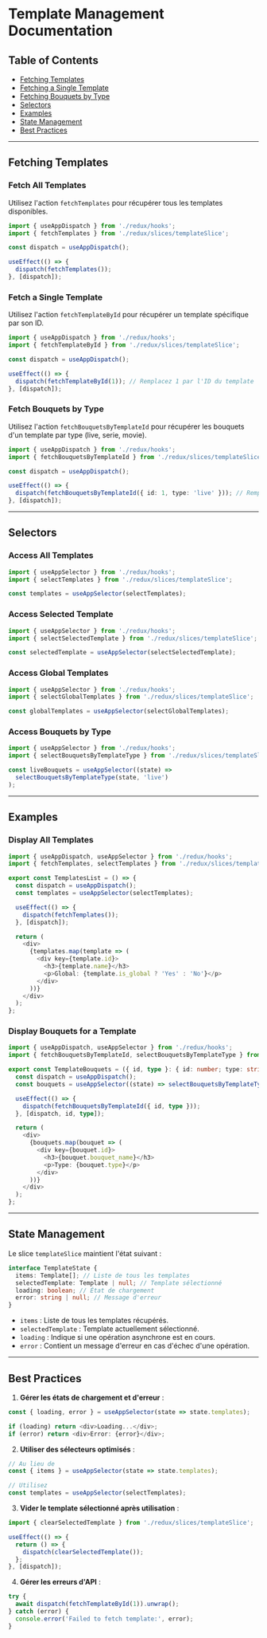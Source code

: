 # Template Management Documentation

## Table of Contents
- [Fetching Templates](#fetching-templates)
- [Fetching a Single Template](#fetching-a-single-template)
- [Fetching Bouquets by Type](#fetching-bouquets-by-type)
- [Selectors](#selectors)
- [Examples](#examples)
- [State Management](#state-management)
- [Best Practices](#best-practices)

---

## Fetching Templates

### Fetch All Templates
Utilisez l'action `fetchTemplates` pour récupérer tous les templates disponibles.

```typescript
import { useAppDispatch } from './redux/hooks';
import { fetchTemplates } from './redux/slices/templateSlice';

const dispatch = useAppDispatch();

useEffect(() => {
  dispatch(fetchTemplates());
}, [dispatch]);
```

### Fetch a Single Template
Utilisez l'action `fetchTemplateById` pour récupérer un template spécifique par son ID.

```typescript
import { useAppDispatch } from './redux/hooks';
import { fetchTemplateById } from './redux/slices/templateSlice';

const dispatch = useAppDispatch();

useEffect(() => {
  dispatch(fetchTemplateById(1)); // Remplacez 1 par l'ID du template
}, [dispatch]);
```

### Fetch Bouquets by Type
Utilisez l'action `fetchBouquetsByTemplateId` pour récupérer les bouquets d'un template par type (live, serie, movie).

```typescript
import { useAppDispatch } from './redux/hooks';
import { fetchBouquetsByTemplateId } from './redux/slices/templateSlice';

const dispatch = useAppDispatch();

useEffect(() => {
  dispatch(fetchBouquetsByTemplateId({ id: 1, type: 'live' })); // Remplacez 1 par l'ID du template
}, [dispatch]);
```

---

## Selectors

### Access All Templates
```typescript
import { useAppSelector } from './redux/hooks';
import { selectTemplates } from './redux/slices/templateSlice';

const templates = useAppSelector(selectTemplates);
```

### Access Selected Template
```typescript
import { useAppSelector } from './redux/hooks';
import { selectSelectedTemplate } from './redux/slices/templateSlice';

const selectedTemplate = useAppSelector(selectSelectedTemplate);
```

### Access Global Templates
```typescript
import { useAppSelector } from './redux/hooks';
import { selectGlobalTemplates } from './redux/slices/templateSlice';

const globalTemplates = useAppSelector(selectGlobalTemplates);
```

### Access Bouquets by Type
```typescript
import { useAppSelector } from './redux/hooks';
import { selectBouquetsByTemplateType } from './redux/slices/templateSlice';

const liveBouquets = useAppSelector((state) => 
  selectBouquetsByTemplateType(state, 'live')
);
```

---

## Examples

### Display All Templates
```typescript
import { useAppDispatch, useAppSelector } from './redux/hooks';
import { fetchTemplates, selectTemplates } from './redux/slices/templateSlice';

export const TemplatesList = () => {
  const dispatch = useAppDispatch();
  const templates = useAppSelector(selectTemplates);

  useEffect(() => {
    dispatch(fetchTemplates());
  }, [dispatch]);

  return (
    <div>
      {templates.map(template => (
        <div key={template.id}>
          <h3>{template.name}</h3>
          <p>Global: {template.is_global ? 'Yes' : 'No'}</p>
        </div>
      ))}
    </div>
  );
};
```

### Display Bouquets for a Template
```typescript
import { useAppDispatch, useAppSelector } from './redux/hooks';
import { fetchBouquetsByTemplateId, selectBouquetsByTemplateType } from './redux/slices/templateSlice';

export const TemplateBouquets = ({ id, type }: { id: number; type: string }) => {
  const dispatch = useAppDispatch();
  const bouquets = useAppSelector((state) => selectBouquetsByTemplateType(state, type));

  useEffect(() => {
    dispatch(fetchBouquetsByTemplateId({ id, type }));
  }, [dispatch, id, type]);

  return (
    <div>
      {bouquets.map(bouquet => (
        <div key={bouquet.id}>
          <h3>{bouquet.bouquet_name}</h3>
          <p>Type: {bouquet.type}</p>
        </div>
      ))}
    </div>
  );
};
```

---

## State Management

Le slice `templateSlice` maintient l'état suivant :
```typescript
interface TemplateState {
  items: Template[]; // Liste de tous les templates
  selectedTemplate: Template | null; // Template sélectionné
  loading: boolean; // État de chargement
  error: string | null; // Message d'erreur
}
```

- `items` : Liste de tous les templates récupérés.
- `selectedTemplate` : Template actuellement sélectionné.
- `loading` : Indique si une opération asynchrone est en cours.
- `error` : Contient un message d'erreur en cas d'échec d'une opération.

---

## Best Practices

1. **Gérer les états de chargement et d'erreur** :
```typescript
const { loading, error } = useAppSelector(state => state.templates);

if (loading) return <div>Loading...</div>;
if (error) return <div>Error: {error}</div>;
```

2. **Utiliser des sélecteurs optimisés** :
```typescript
// Au lieu de
const { items } = useAppSelector(state => state.templates);

// Utilisez
const templates = useAppSelector(selectTemplates);
```

3. **Vider le template sélectionné après utilisation** :
```typescript
import { clearSelectedTemplate } from './redux/slices/templateSlice';

useEffect(() => {
  return () => {
    dispatch(clearSelectedTemplate());
  };
}, [dispatch]);
```

4. **Gérer les erreurs d'API** :
```typescript
try {
  await dispatch(fetchTemplateById(1)).unwrap();
} catch (error) {
  console.error('Failed to fetch template:', error);
}
```